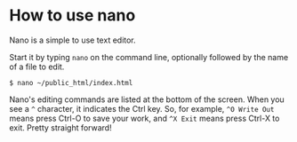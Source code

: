 # How to use nano

Nano is a simple to use text editor.

Start it by typing `nano` on the command line, optionally followed by the name
of a file to edit.

```
$ nano ~/public_html/index.html
```

Nano's editing commands are listed at the bottom of the screen. When you see a `^`
character, it indicates the Ctrl key. So, for example, `^O Write Out` means
press Ctrl-O to save your work, and `^X Exit` means press Ctrl-X to exit.
Pretty straight forward!

